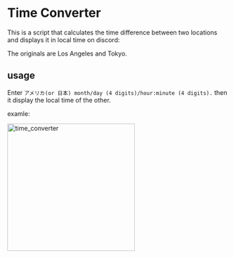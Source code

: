 # Time Converter 
This is a script that calculates the time difference between two locations and displays it in local time on discord:

The originals are Los Angeles and Tokyo.

## usage
Enter
`アメリカ(or 日本) month/day (4 digits)/hour:minute (4 digits).`
then it display the local time of the other.

examle:

<img width="290" alt="time_converter" src="https://user-images.githubusercontent.com/45539864/236153402-68809550-ff63-47ce-a1a3-98c2ad43d441.png">
